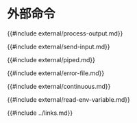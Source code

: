 # 外部命令

<!--
> [os/external.md](https://github.com/rust-lang-nursery/rust-cookbook/blob/master/src/os/external.md)
> <br />
> commit bba147f18531934c904b1c5afaed3e6550b1c1c0 - 2020.06.14
-->

{{#include external/process-output.md}}

{{#include external/send-input.md}}

{{#include external/piped.md}}

{{#include external/error-file.md}}

{{#include external/continuous.md}}

{{#include external/read-env-variable.md}}

{{#include ../links.md}}
